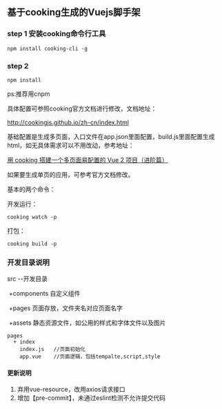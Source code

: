 ## 基于cooking生成的Vuejs脚手架

### step 1 安装cooking命令行工具

```
npm install cooking-cli -g
```


### step 2

```
npm install
```

ps:推荐用cnpm

具体配置可参照cooking官方文档进行修改，文档地址：

http://cookingjs.github.io/zh-cn/index.html

基础配置是生成多页面，入口文件在app.json里面配置，build.js里面配置生成html，如无具体需求可以不用改动，参考地址：

[用 cooking 搭建一个多页面易配置的 Vue 2 项目（进阶篇）](https://zhuanlan.zhihu.com/p/22610408)

如果要生成单页的应用，可参考官方文档修改。

基本的两个命令：

开发运行：

```
cooking watch -p
```

打包：

```
cooking build -p
```


### 开发目录说明

src --开发目录

​	+components 自定义组件

​	+pages 页面存放，文件夹名对应页面名字

​	+assets 静态资源文件，如公用的样式和字体文件以及图片


```
pages
  + index
  	index.js   //页面初始化
  	app.vue    //页面逻辑，包括tempalte,script,style

```

#### 更新说明

1. 弃用vue-resource，改用axios请求接口
2. 增加【pre-commit】，未通过eslint检测不允许提交代码
